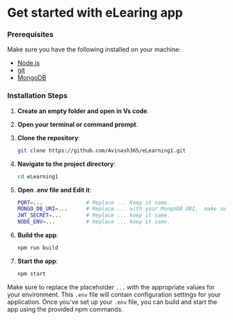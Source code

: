 # Get started with eLearing app 

### Prerequisites

Make sure you have the following installed on your machine:
- [Node.js](https://nodejs.org/)
- [git](https://git-scm.com/download/win)
- [MongoDB](https://www.youtube.com/watch?v=gB6WLkSrtJk&ab_channel=ProgrammingKnowledge)

### Installation Steps
1. **Create an empty folder and open in Vs code**.
2. **Open your terminal or command prompt**.
3. **Clone the repository**:
    ```bash
    git clone https://github.com/Avinash365/eLearning1.git
    ```
4. **Navigate to the project directory**:
    ```bash
    cd eLearning1
    ```
5. **Open .env file and Edit it**:
    ```bash
    PORT=...              # Replace ... Keep it same.
    MONGO_DB_URI=...      # Replace ... with your MongoDB URI,  make sure you have create database with same name..
    JWT_SECRET=...        # Replace ... keep it same. 
    NODE_ENV=...          # Replace ... keep it same. 
    ```

6. **Build the app**:
    ```bash
    npm run build 
    ```

7. **Start the app**:
    ```bash
    npm start 
    ```

Make sure to replace the placeholder `...` with the appropriate values for your environment. This `.env` file will contain configuration settings for your application. Once you've set up your `.env` file, you can build and start the app using the provided npm commands.
